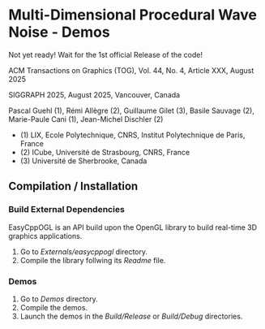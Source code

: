 # Multi-Dimensional Procedural Wave Noise - Demos

Not yet ready! Wait for the 1st official Release of the code!

ACM Transactions on Graphics (TOG), Vol. 44, No. 4, Article XXX, August 2025

SIGGRAPH 2025, August 2025, Vancouver, Canada

Pascal Guehl (1), Rémi Allègre (2), Guillaume Gilet (3), Basile Sauvage (2), Marie-Paule Cani (1), Jean-Michel Dischler (2)

- (1) LIX, Ecole Polytechnique, CNRS, Institut Polytechnique de Paris, France
- (2) ICube, Université de Strasbourg, CNRS, France
- (3) Université de Sherbrooke, Canada

## Compilation / Installation

### Build External Dependencies
EasyCppOGL is an API build upon the OpenGL library to build real-time 3D graphics applications.
1) Go to *Externals/easycppogl* directory.
2) Compile the library follwing its *Readme* file.

### Demos
1) Go to *Demos* directory.
2) Compile the demos.
3) Launch the demos in the *Build/Release* or *Build/Debug* directories.
